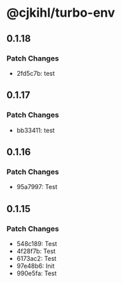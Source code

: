 # @cjkihl/turbo-env

## 0.1.18

### Patch Changes

- 2fd5c7b: test

## 0.1.17

### Patch Changes

- bb33411: test

## 0.1.16

### Patch Changes

- 95a7997: Test

## 0.1.15

### Patch Changes

- 548c189: Test
- 4f28f7b: Test
- 6173ac2: Test
- 97e48b6: Init
- 990e5fa: Test
